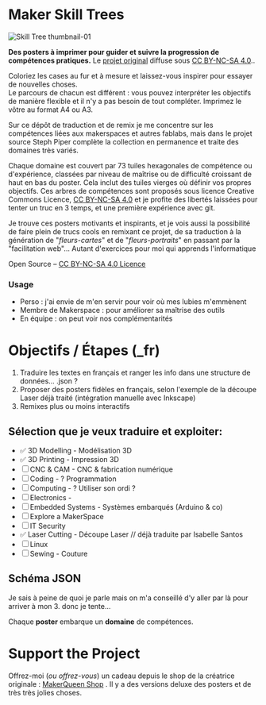 # Maker Skill Trees  
![Skill Tree thumbnail-01](https://github.com/sjpiper145/MakerSkillTree/assets/7828884/66825c18-a0fb-4693-87ef-d1eb3c1e22a0)

**Des posters à imprimer pour guider et suivre la progression de compétences pratiques.** 
Le [projet original](https://github.com/sjpiper145/MakerSkillTree/) diffuse sous [CC BY-NC-SA 4.0](https://creativecommons.org/licenses/by-nc-sa/4.0/)..

  Coloriez les cases au fur et à mesure et laissez-vous inspirer pour essayer de nouvelles choses.  
  Le parcours de chacun est différent  :  vous pouvez interpréter les objectifs de manière flexible et il n'y a pas besoin de tout compléter.  Imprimez le vôtre au format A4 ou A3.

Sur ce dépôt de traduction et de remix je me concentre sur les compétences liées aux makerspaces et autres fablabs, mais dans le projet source Steph Piper complète la collection en permanence et traite des domaines très variés. 

Chaque domaine est couvert par 73 tuiles hexagonales de compétence ou d'expérience, classées par niveau de maîtrise ou de difficulté croissant de haut en bas du poster. Cela inclut des tuiles vierges où définir vos propres objectifs. 
Ces arbres de compétences sont proposés sous licence Creative Commons Licence, [CC BY-NC-SA 4.0](https://creativecommons.org/licenses/by-nc-sa/4.0/) et je profite des libertés laissées pour tenter un truc en 3 temps, et une première expérience avec git.

Je trouve ces posters motivants et inspirants, et je vois aussi la possibilité de faire plein de trucs cools en remixant ce projet, de sa traduction à la génération de "*fleurs-cartes*" et de "*fleurs-portraits*" en passant par la "facilitation web"... Autant d'exercices pour moi qui apprends l'informatique

Open Source – [CC BY-NC-SA 4.0 Licence](https://creativecommons.org/licenses/by-nc-sa/4.0/)

### Usage 
- Perso : j'ai envie de m'en servir pour voir où mes lubies m'emmènent
- Membre de Makerspace : pour améliorer sa maîtrise des outils
- En équipe : on peut voir nos complémentarités
 
# Objectifs / Étapes (_fr)

1. Traduire les textes en français et ranger les info dans une structure de données... .json ?    
2. Proposer des posters fidèles en français, selon l'exemple de la découpe Laser déjà traité (intégration manuelle avec Inkscape)
3. Remixes plus ou moins interactifs  

## Sélection que je veux traduire et exploiter: 

- ✅ 3D Modelling - Modélisation 3D
- ✅ 3D Printing - Impression 3D
- ☐ CNC & CAM - CNC & fabrication numérique
- ☐ Coding - ? Programmation
- ☐ Computing - ? Utiliser son ordi ? 
- ☐ Electronics - 
- ☐ Embedded Systems - Systèmes embarqués (Arduino & co)
- ☐ Explore a MakerSpace
- ☐ IT Security
- ✅ Laser Cutting - Découpe Laser // déjà traduite par Isabelle Santos
- ☐ Linux 
- ☐ Sewing - Couture


## Schéma JSON
Je sais à peine de quoi je parle mais on m'a conseillé d'y aller par là pour arriver à mon 3. donc je tente...

Chaque **poster** embarque un **domaine** de compétences. 



# Support the Project
Offrez-moi (_ou offrez-vous_) un cadeau depuis le shop de la créatrice originale : [MakerQueen Shop](https://www.etsy.com/shop/makerqueenau/) . Il y a des versions deluxe des posters et de très très jolies choses.
 
